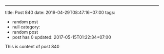 ---
title: Post 840
date: 2019-04-29T08:47:16+07:00
tags:
  - random post
  - null
category:
  - random post
  - post has 0
updated: 2017-05-15T01:22:34+07:00

This is content of post 840
